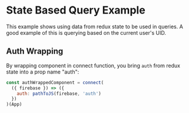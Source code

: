 # State Based Query Example

This example shows using data from redux state to be used in queries. A good example of this is querying based on the current user's UID.

## Auth Wrapping
By wrapping component in connect function, you bring `auth` from redux state into a prop name "auth":

```js
const authWrappedComponent = connect(
  ({ firebase }) => ({
    auth: pathToJS(firebase, 'auth')
  })
)(App)
```

